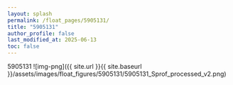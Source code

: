 ```yaml
---
layout: splash
permalink: /float_pages/5905131/
title: "5905131"
author_profile: false
last_modified_at: 2025-06-13
toc: false
---
```

 
5905131
![img-png]({{ site.url }}{{ site.baseurl }}/assets/images/float_figures/5905131/5905131_Sprof_processed_v2.png)
